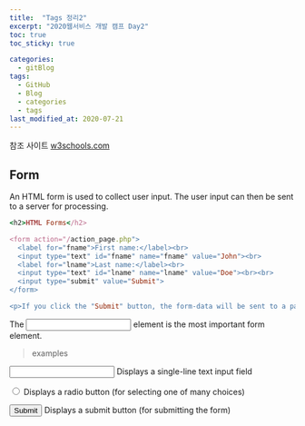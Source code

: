 ```yaml
---
title:  "Tags 정리2"
excerpt: "2020웹서비스 개발 캠프 Day2"
toc: true
toc_sticky: true

categories:
  - gitBlog
tags:
  - GitHub
  - Blog
  - categories
  - tags
last_modified_at: 2020-07-21
---
```



참조 사이트 [w3schools.com](https://www.w3schools.com/html/default.asp)


## Form

An HTML form is used to collect user input. The user input can then be sent to a server for processing.

```ruby
<h2>HTML Forms</h2>

<form action="/action_page.php">
  <label for="fname">First name:</label><br>
  <input type="text" id="fname" name="fname" value="John"><br>
  <label for="lname">Last name:</label><br>
  <input type="text" id="lname" name="lname" value="Doe"><br><br>
  <input type="submit" value="Submit">
</form>

<p>If you click the "Submit" button, the form-data will be sent to a page called "/action_page.php".</p>
```


The <input> element is the most important form element.

>examples

<input type="text">	Displays a single-line text input field

<input type="radio">	Displays a radio button (for selecting one of many choices)

<input type="submit">	Displays a submit button (for submitting the form)



```ruby
